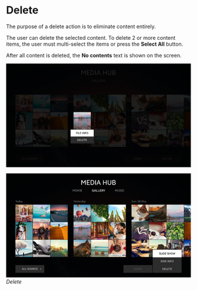 # Delete

The purpose of a delete action is to eliminate content entirely.

The user can delete the selected content. To delete 2 or more content items, the user must multi-select the items or press the **Select All** button.

After all content is deleted, the **No contents** text is shown on the screen.


![delete 1](media/pt_15_delete_1_re-850x478.png)

![delete 2](media/pt_15_delete_2_re-850x478.png)<br>
*Delete*
